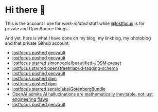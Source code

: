 # Hi there 👋

This is the account I use for _work-related_ stuff while [@lostfocus](https://github.com/lostfocus) is for private 
and OpenSource things.

And yet, here is what I have done on my blog, my linkblog, my photoblog and that private Github account:

<!-- POST-LIST:START -->
- [lostfocus pushed geovault](https://github.com/lostfocus/geovault/compare/462716d7d7...3c388acb57)
- [lostfocus pushed geovault](https://github.com/lostfocus/geovault/compare/7ff4b5a0e9...462716d7d7)
- [lostfocus starred simonpoole/beautified-JOSM-preset](https://github.com/simonpoole/beautified-JOSM-preset)
- [lostfocus starred openstreetmap/id-tagging-schema](https://github.com/openstreetmap/id-tagging-schema)
- [lostfocus pushed geovault](https://github.com/lostfocus/geovault/compare/28e333deb1...7ff4b5a0e9)
- [lostfocus pushed dam](https://github.com/lostfocus/dam/compare/68e1446b60...b0ab3792d4)
- [lostfocus pushed dam](https://github.com/lostfocus/dam/compare/1525777b36...68e1446b60)
- [lostfocus starred sensiolabs/GotenbergBundle](https://github.com/sensiolabs/GotenbergBundle)
- [OpenAI admits AI hallucinations are mathematically inevitable, not just engineering flaws](https://www.computerworld.com/article/4059383/openai-admits-ai-hallucinations-are-mathematically-inevitable-not-just-engineering-flaws.html)
- [lostfocus pushed geovault](https://github.com/lostfocus/geovault/compare/06cac82ed2...28e333deb1)
<!-- POST-LIST:END -->
